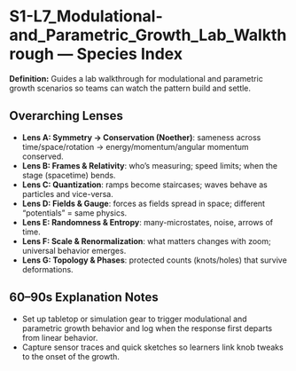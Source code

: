 # S1-L7_Modulational-and_Parametric_Growth_Lab_Walkthrough — Species Index
**Definition:** Guides a lab walkthrough for modulational and parametric growth scenarios so teams can watch the pattern build and settle.

## Overarching Lenses

- **Lens A: Symmetry -> Conservation (Noether)**: sameness across time/space/rotation → energy/momentum/angular momentum conserved.
- **Lens B: Frames & Relativity**: who’s measuring; speed limits; when the stage (spacetime) bends.
- **Lens C: Quantization**: ramps become staircases; waves behave as particles and vice-versa.
- **Lens D: Fields & Gauge**: forces as fields spread in space; different “potentials” = same physics.
- **Lens E: Randomness & Entropy**: many-microstates, noise, arrows of time.
- **Lens F: Scale & Renormalization**: what matters changes with zoom; universal behavior emerges.
- **Lens G: Topology & Phases**: protected counts (knots/holes) that survive deformations.

## 60–90s Explanation Notes
- Set up tabletop or simulation gear to trigger modulational and parametric growth behavior and log when the response first departs from linear behavior.
- Capture sensor traces and quick sketches so learners link knob tweaks to the onset of the growth.
